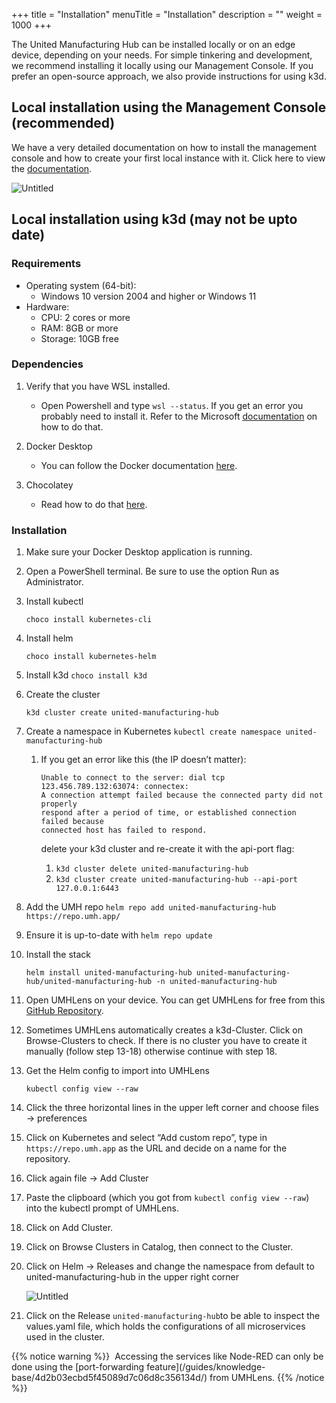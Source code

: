 +++
title = "Installation"
menuTitle = "Installation"
description = ""
weight = 1000
+++


The United Manufacturing Hub can be installed locally or on an edge device, depending on your needs. For simple tinkering and development, we recommend installing it locally using our Management Console. If you prefer an open-source approach, we also provide instructions for using k3d.


## Local installation using the Management Console (recommended)

We have a very detailed documentation on how to install the management console and how to create your first local instance with it. Click here to view the [documentation](https://mgmt.docs.umh.app/docs/getstarted/).

![Untitled](/images/getstarted/installation/getStartedIntallationMC.png)

## Local installation using k3d (may not be upto date)


### Requirements

- Operating system (64-bit):
    - Windows 10 version 2004 and higher or Windows 11
- Hardware:
    - CPU: 2 cores or more
    - RAM: 8GB or more
    - Storage: 10GB free

### Dependencies

1. Verify that you have WSL installed.
    - Open Powershell and type `wsl --status`. If you get an error you probably need to install it. Refer to the Microsoft [documentation](https://learn.microsoft.com/en-us/windows/wsl/install) on how to do that.

1. Docker Desktop
    - You can follow the Docker documentation [here](https://docs.docker.com/desktop/install/windows-install/#install-docker-desktop-on-windows).

1. Chocolatey
    - Read how to do that [here](https://chocolatey.org/install#individual).

### Installation

1. Make sure your Docker Desktop application is running.
2. Open a PowerShell terminal. Be sure to use the option Run as Administrator.
3. Install kubectl

   `choco install kubernetes-cli`

4. Install helm

   `choco install kubernetes-helm`

5. Install k3d
   `choco install k3d`
6. Create the cluster

   `k3d cluster create united-manufacturing-hub`

7. Create a namespace in Kubernetes
   `kubectl create namespace united-manufacturing-hub`
    1. If you get an error like this (the IP doesn’t matter):

        ```
        Unable to connect to the server: dial tcp 123.456.789.132:63074: connectex: 
        A connection attempt failed because the connected party did not properly 
        respond after a period of time, or established connection failed because 
        connected host has failed to respond.
        ```

       delete your k3d cluster and re-create it with the api-port flag:

        1. `k3d cluster delete united-manufacturing-hub`
        2. `k3d cluster create united-manufacturing-hub --api-port 127.0.0.1:6443`
8. Add the UMH repo
   `helm repo add united-manufacturing-hub https://repo.umh.app/`
9. Ensure it is up-to-date with
   `helm repo update`
10. Install the stack

    `helm install united-manufacturing-hub united-manufacturing-hub/united-manufacturing-hub -n united-manufacturing-hub`

11. Open UMHLens on your device. You can get UMHLens for free from this [GitHub Repository](https://github.com/MuhammedKalkan/OpenLens).
12. Sometimes UMHLens automatically creates a k3d-Cluster. Click on Browse-Clusters to check. If there is no cluster you have to create it manually (follow step 13-18) otherwise continue with step 18.
13. Get the Helm config to import into UMHLens

    `kubectl config view --raw`

14. Click the three horizontal lines in the upper left corner and choose files → preferences
15. Click on Kubernetes and select “Add custom repo”, type in `https://repo.umh.app`
    as the URL and decide on a name for the repository.
16. Click again file → Add Cluster
17. Paste the clipboard (which you got from `kubectl config view --raw`) into the kubectl prompt of UMHLens.
18. Click on Add Cluster.
19. Click on Browse Clusters in Catalog, then connect to the Cluster.
20. Click on Helm -> Releases and change the namespace from default to united-manufacturing-hub in the upper right corner

    ![Untitled](/images/getstarted/installation/getStartedIntallationMC.png)

21. Click on the Release `united-manufacturing-hub`to be able to inspect the values.yaml file, which holds the configurations of all microservices used in the cluster.

<aside>
{{% notice warning %}}  ️ Accessing the services like Node-RED can only be done using the [port-forwarding feature](/guides/knowledge-base/4d2b03ecbd5f45089d7c06d8c356134d/) from UMHLens.  {{% /notice %}} 

</aside>